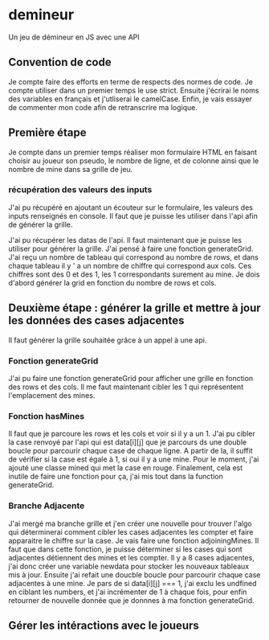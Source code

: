 # demineur
Un jeu de démineur en JS avec une API
## Convention de code
Je compte faire des efforts en terme de respects des normes de code. Je compte utiliser dans un premier temps le use strict. Ensuite j'écrirai le noms des variables en français et j'utliserai le camelCase. Enfin, je vais essayer de commenter mon code afin de retranscrire ma logique.
## Première étape
Je compte dans un premier temps réaliser mon formulaire HTML en faisant choisir au joueur son pseudo, le nombre de ligne, et de colonne ainsi que le nombre de mine dans sa grille de jeu.

### récupération des valeurs des inputs
J'ai pu récupéré en ajoutant un écouteur sur le formulaire, les valeurs des inputs renseignés en console. Il faut que je puisse les utiliser dans l'api afin de générer la grille.

J'ai pu récupérer les datas de l'api. Il faut maintenant que je puisse les utiliser pour générer la grille. J'ai pensé à faire une fonction generateGrid. J'ai reçu un nombre de tableau qui correspond au nombre de rows, et dans chaque tableau il y ' a un nombre de chiffre qui correspond aux cols. Ces chiffres sont des 0 et des 1, les 1 correspondants surement au mine. Je dois d'abord générer la grid en fonction du nombre de rows et cols.

## Deuxième étape : générer la grille et mettre à jour les données des cases adjacentes
Il faut générer la grille souhaitée grâce à un appel à une api.
### Fonction generateGrid
 J'ai pu faire une fonction generateGrid pour afficher une grille en fonction des rows et des cols. Il me faut maintenant cibler les 1 qui représentent l'emplacement des mines.

### Fonction hasMines

 Il faut que je parcoure les rows et les cols et voir si il y a un 1. J'ai pu cibler la case renvoyé par l'api qui est data[i][j] que je parcours ds une double boucle pour parcourir chaque case de chaque ligne. A partir de la, il suffit de vérifier si la case est égale à 1, si oui il y a une mine. Pour le moment, j'ai ajouté une classe mined qui met la case en rouge. Finalement, cela est inutile de faire une fonction pour ça, j'ai mis tout dans la function generateGrid.

### Branche Adjacente
 J'ai mergé ma branche grille et j'en créer une nouvelle pour trouver l'algo qui déterminerai comment cibler les cases adjacentes les compter et faire apparaitre le chiffre sur la case. Je vais faire une fonction adjoiningMines. Il faut que dans cette fonction, je puisse déterminer si les cases qui sont adjacentes détiennent des mines et les compter. 
 Il y a 8 cases adjacentes, j'ai donc créer une variable newdata pour stocker les nouveaux tableaux mis à jour. Ensuite j'ai refait une doucble boucle pour parcourir chaque case adjacentes à une mine. Je pars de si data[i][j] === 1, j'ai exclu les undfined en ciblant les numbers, et j'ai incrémenter de 1 à chaque fois, pour enfin retourner de nouvelle donnée que je donnnes à ma fonction generateGrid.


## Gérer les intéractions avec le joueurs
